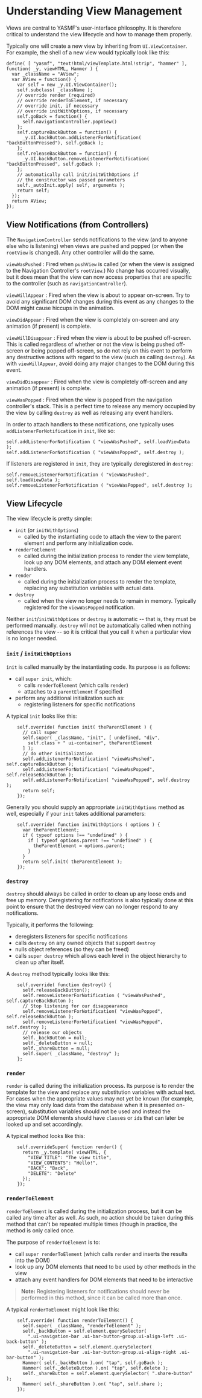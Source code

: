 # Understanding View Management

Views are central to YASMF's user-interface philosophy. It is therefore critical to understand the view lifecycle and how to manage them properly.

Typically one will create a new view by inheriting from `UI.ViewContainer`. For example, the shell of a new view would typically look like this:

	define( [ "yasmf", "text!html/viewTemplate.html!strip", "hammer" ], 
	function( _y, viewHTML, Hammer ) {
	  var _className = "AView";
	  var AView = function() {
	    var self = new _y.UI.ViewContainer();
	    self.subclass( _className ); 
	    // override render (required)
	    // override renderToElement, if necessary
	    // override init, if necessary
	    // override initWithOptions, if necessary
	    self.goBack = function() {
	      self.navigationController.popView()
	    };
	    self.captureBackButton = function() {
	      _y.UI.backButton.addListenerForNotification( "backButtonPressed"), self.goBack ); 
	    };
	    self.releaseBackButton = function() {
	      _y.UI.backButton.removeListenerForNotification( "backButtonPressed", self.goBack );
	    };
	    // automatically call init/initWithOptions if
	    // the constructor was passed parameters
	    self._autoInit.apply( self, arguments );
	    return self;
	  });
	  return AView;
	});

## View Notifications (from Controllers)

The `NavigationController` sends notifications to the view (and to anyone else who is listening) when views are pushed and popped (or when the `rootView` is changed). Any other controller will do the same.

`viewWasPushed`
: Fired when `pushView` is called (or when the view is assigned to the Navigation Controller's `rootView`.) No change has occurred visually, but it does mean that the view can now access properties that are specific to the controller (such as `navigationController`).

`viewWillAppear`
: Fired when the view is about to appear on-screen. Try to avoid any significant DOM changes during this event as any changes to the DOM might cause hiccups in the animation.

`viewDidAppear`
: Fired when the view is completely on-screen and any animation (if present) is complete. 

`viewWillDisappear`
: Fired when the view is about to be pushed off-screen. This is called regardless of whether or not the view is being pushed off-screen or being popped off-screen, so do not rely on this event to perform any destructive actions with regard to the view (such as calling `destroy`). As with `viewWillAppear`, avoid doing any major changes to the DOM during this event.

`viewDidDisappear`
: Fired when the view is completely off-screen and any animation (if present) is complete. 

`viewWasPopped`
: Fired when the view is popped from the navigation controller's stack. This is a perfect time to release any memory occupied by the view by calling `destroy` as well as releasing any event handlers.

In order to attach handlers to these notifications, one typically uses `addListenerForNotification` in `init`, like so:

	self.addListenerForNotification ( "viewWasPushed", self.loadViewData );
	self.addListenerForNotification ( "viewWasPopped", self.destroy );
	
If listeners are registered in `init`, they are typically deregistered in `destroy`:

	self.removeListenerForNotification ( "viewWasPushed", self.loadViewData );
	self.removeListenerForNotification ( "viewWasPopped", self.destroy );

## View Lifecycle

The view lifecycle is pretty simple:

- `init` (or `initWithOptions`)
    - called by the instantiating code to attach the view to the parent element and perform any initialization code.
- `renderToElement`
    - called during the initialization process to render the view template, look up any DOM elements, and attach any DOM element event handlers.
- `render`
    - called during the initialization process to render the template, replacing any substitution variables with actual data. 
- `destroy`
    - called when the view no longer needs to remain in memory. Typically registered for the `viewWasPopped` notification.

Neither `init`/`initWithOptions` or `destroy` is automatic -- that is, they must be performed manually. `destroy` will not be automatically called when nothing references the view -- so it is critical that you call it when a particular view is no longer needed.

### `init` / `initWithOptions`

`init` is called manually by the instantiating code. Its purpose is as follows:

- call `super init`, which:
    - calls `renderToElement` (which calls `render`)
    - attaches to a `parentElement` if specified
- perform any additional initialization such as:
    - registering listeners for specific notifications

A typical `init` looks like this:

	    self.override( function init( theParentElement ) {
	      // call super
	      self.super( _className, "init", [ undefined, "div", 
	        self.class + " ui-container", theParentElement
	      ] );
	      // do other initialization
	      self.addListenerForNotification( "viewWasPushed", self.captureBackButton );
	      self.addListenerForNotification( "viewWasPopped", self.releaseBackButton );
	      self.addListenerForNotification( "viewWasPopped", self.destroy );
	      return self;
	    });

Generally you should supply an appropriate `initWithOptions` method as well, especially if your `init` takes additional parameters:

	    self.override( function initWithOptions ( options ) {
	      var theParentElement;
	      if ( typeof options !== "undefined" ) {
	        if ( typeof options.parent !== "undefined" ) {
	          theParentElement = options.parent;
	        }
	      }
	      return self.init( theParentElement );
	    });


### `destroy`

`destroy` should always be called in order to clean up any loose ends and free up memory. Deregistering for notifications is also typically done at this point to ensure that the destroyed view can no longer respond to any notifications.

Typically, it performs the following:

- deregisters listeners for specific notifications
- calls `destroy` on any owned objects that support `destroy`
- nulls object references (so they can be freed)
- calls `super destroy` which allows each level in the object hierarchy to clean up after itself.

A `destroy` method typically looks like this:

	    self.override( function destroy() {
	      self.releaseBackButton();
	      self.removeListenerForNotification ( "viewWasPushed", self.captureBackButton );
	      // Stop listening for our disappearance
	      self.removeListenerForNotification( "viewWasPopped", self.releaseBackButton );
	      self.removeListenerForNotification( "viewWasPopped", self.destroy );
	      // release our objects
	      self._backButton = null;
	      self._deleteButton = null;
	      self._shareButton = null;
	      self.super( _className, "destroy" );
	    };

### `render`

`render` is called during the initialization process. Its purpose is to render the template for the view and replace any substitution variables with actual text. For cases when the appropriate values may not yet be known (for example, the view may only load data from the database when it is presented on-screen), substitution variables should not be used and instead the appropriate DOM elements should have `class`es or `id`s that can later be looked up and set accordingly.

A typical method looks like this:

	    self.overrideSuper( function render() {
	      return _y.template( viewHTML, {
	        "VIEW_TITLE": "The view title",
	        "VIEW_CONTENTS": "Hello!",
	        "BACK": "Back",
	        "DELETE": "Delete"
	      });
	    });
	    
### `renderToElement`

`renderToElement` is called during the initialization process, but it can be called any time after as well. As such, no action should be taken during this method that can't be repeated multiple times (though in practice, the method is only called once.

The purpose of `renderToElement` is to:

- call `super renderToElement` (which calls `render` and inserts the results into the DOM)
- look up any DOM elements that need to be used by other methods in the view
- attach any event handlers for DOM elements that need to be interactive

> **Note:** Registering listeners for notifications should never be performed in this method, since it can be called more than once.

A typical `renderToElement` might look like this:

	    self.override( function renderToElement() {
	      self.super( _className, "renderToElement" );
	      self._backButton = self.element.querySelector(
	        ".ui-navigation-bar .ui-bar-button-group.ui-align-left .ui-back-button" );
	      self._deleteButton = self.element.querySelector(
	        ".ui-navigation-bar .ui-bar-button-group.ui-align-right .ui-bar-button" );
	      Hammer( self._backButton ).on( "tap", self.goBack );
	      Hammer( self._deleteButton ).on( "tap", self.delete );
	      self._shareButton = self.element.querySelector( ".share-button" );
	      Hammer( self._shareButton ).on( "tap", self.share );
	    });
